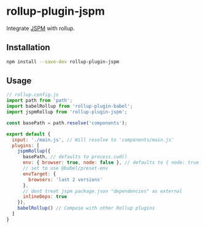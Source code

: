 # rollup-plugin-jspm

Integrate [JSPM](https://github.com/jspm/jspm2-cli) with rollup.

## Installation

```bash
npm install --save-dev rollup-plugin-jspm
```

## Usage
```js
// rollup.config.js
import path from 'path';
import babelRollup from 'rollup-plugin-babel';
import jspmRollup from 'rollup-plugin-jspm';

const basePath = path.resolve('components');

export default {
  input: './main.js', // Will resolve to 'components/main.js'
  plugins: [
    jspmRollup({ 
      basePath, // defaults to process.cwd()
      env: { browser: true, node: false }, // defaults to { node: true }
      // set to use @babel/preset-env
      envTarget: {
        browsers: 'last 2 versions'
      },
      // dont treat jspm package.json "dependencies" as external
      inlineDeps: true
    }),
    babelRollup() // Compose with other Rollup plugins
  ]
}

```
